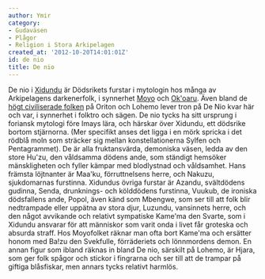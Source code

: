 ```yaml
---
author: Ymir
category:
- Gudaväsen
- Plågor
- Religion i Stora Arkipelagen
created_at: '2012-10-20T14:01:01Z'
id: de nio
title: De nio
---
```

De nio i [Xidundu] är Dödsrikets furstar i mytologin hos många av Arkipelagens darkenerfolk, i synnerhet [Moyo] och [Ok'oaru]. Även bland de [högt civiliserade folken] på Oriton och Lohemo lever tron på De Nio kvar här och var, i synnerhet i folktro och sägen.
De nio tycks ha sitt ursprung i foriansk mytologi före Imays lära, och härskar över Xidundu, ett dödsrike bortom stjärnorna. (Mer specifikt anses det ligga i en mörk spricka i det rödblå moln som sträcker sig mellan konstellationerna Sylfen och Pentagrammet). De är alla fruktansvärda, demoniska väsen, ledda av den store Hu'zu, den våldsamma dödens ande, som ständigt hemsöker mänskligheten och fyller kämpar med blodlystnad och våldsamhet. Hans främsta löjtnanter är Maa'ku, förruttnelsens herre, och Nakuzu, sjukdomarnas furstinna. Xidundus övriga furstar är Azandu, svältdödens gudinna, Senda, drunknings- och kölddödens furstinna, Vuukub, de ironiska dödsfallens ande, Popol, även känd som Mbengwe, som ser till att folk blir nedtrampade eller uppätna av stora djur, Luzundu, vansinnets herre, och den något avvikande och relativt sympatiske Kame'ma den Svarte, som i Xidundu ansvarar för att människor som varit onda i livet får groteska och absurda straff. Hos Moyofolket räknar man ofta bort Kame'ma och ersätter honom med Ba!zu den Svekfulle, förräderiets och lönnmordens demon. En annan figur som ibland räknas in bland De nio, särskilt på Lohemo, är Hjara, som ger folk spågor och stickor i fingrarna och ser till att de trampar på giftiga blåsfiskar, men annars tycks relativt harmlös.

  [Xidundu]: Xidundu
  [Moyo]: Moyo
  [Ok'oaru]: Okoaru
  [högt civiliserade folken]: Awane